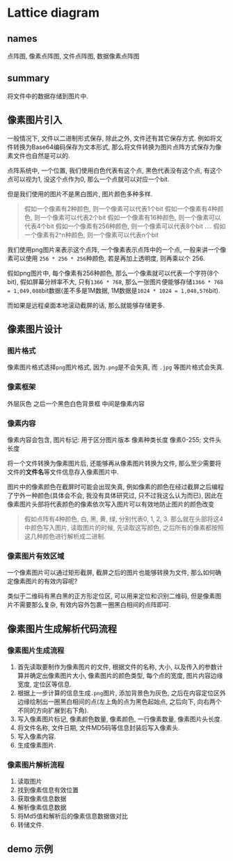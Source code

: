 # Lattice diagram

## names

点阵图, 像素点阵图, 文件点阵图, 数据像素点阵图

## summary

将文件中的数据存储到图片中.

## 像素图片引入

一般情况下, 文件以二进制形式保存, 除此之外, 文件还有其它保存方式. 例如将文件转换为Base64编码保存为文本形式, 那么将文件转换为图片点阵方式保存为像素文件也自然是可以的.

点阵系统中, 一个位置, 我们使用白色代表有这个点, 黑色代表没有这个点, 有这个点可以视为1, 没这个点作为0, 那么一个点就可以对应一个bit.

但是我们使用的图片不是黑白图片, 图片颜色多种多样.

> 假如一个像素有2种颜色, 则一个像素可以代表1个bit
> 假如一个像素有4种颜色, 则一个像素可以代表2个bit
> 假如一个像素有16种颜色, 则一个像素可以代表4个bit
> 假如一个像素有256种颜色, 则一个像素可以代表8个bit
> ....
> 假如一个像素有2^n种颜色, 则一个像素可以代表n个bit

我们使用png图片来表示这个点阵, 一个像素表示点阵中的一个点, 一般来讲一个像素可以使用 `256 * 256 * 256`种颜色, 若是再加上透明度, 则再乘以个 256.

假如png图片中, 每个像素有256种颜色, 那么一个像素就可以代表一个字符(8个bit), 假如屏幕分辨率不大, 只有`1366 * 768`, 那么一张图片便能够存储`1366 * 768 = 1,049,088`bit数据(差不多是1M数据, 1M数据是`1024 * 1024 = 1,048,576`bit).

而如果是远程桌面本地滚动截屏的话, 那么就能够存储更多.

## 像素图片设计

### 图片格式

像素图片格式选择`png`图片格式, 因为`.png`是不会失真, 而 `.jpg` 等图片格式会失真.

### 像素框架

外层灰色
之后一个黑色白色背景框
中间是像素内容

### 像素内容

像素内容会包含, 
图片标记: 用于区分图片版本
像素种类长度
像素0-255;
文件头长度


将一个文件转换为像素图片后, 还能够再从像素图片转换为文件, 那么至少需要将文件的**文件名**等文件信息存入像素图片中.

图片中的像素颜色在截屏时可能会出现失真, 例如像素的颜色在经过截屏之后编程了宁外一种颜色(具体会不会, 我没有具体研究过, 只不过我这么认为而已), 因此在像素图片头部将代表颜色的像素依次写入图片可以有效地防止图片的颜色改变

> 假如点阵有4种颜色, 白, 黑, 黄, 绿, 分别代表0, 1, 2, 3. 那么就在头部将这4中颜色写入图片, 读取图片的时候, 先读取这写颜色, 之后所有的像素都按照这几种颜色进行解析成二进制.

### 像素图片有效区域

一个像素图片可以通过矩形截屏, 截屏之后的图片也能够转换为文件, 那么如何确定像素图片的有效内容呢?

类似于二维码有黑白黑的正方形定位区, 可以用来定位和识别二维码, 但是像素图片不需要那么复杂, 有效内容外包裹一圈黑白相间的点阵即可.

## 像素图片生成解析代码流程

### 像素图片生成流程

1. 首先读取要制作为像素图片的文件, 根据文件的名称, 大小, 以及传入的参数计算并确定出像素图片大小, 像素图片的颜色类型, 每个点的宽度, 图片内容边缘宽度, 定位区等信息.
2. 根据上一步计算的信息生成`.png`图片, 添加背景色为灰色, 之后在内容定位区外边缘绘制出一圈黑白相间的点(左上角的点为黑色起始点, 之后向下, 向右两个不同的方向扩展到右下角).
3. 写入像素图片标记, 像素颜色数量, 像素颜色, 一行像素数量, 像素图片头长度.
4. 将文件名称, 文件日期, 文件MD5码等信息封装后写入像素头.
5. 写入像素内容.
6. 生成像素图片.

### 像素图片解析流程

1. 读取图片
2. 找到像素信息有效位置
3. 获取像素信息数据
4. 解析像素信息数据
5. 将Md5值和解析后的像素信息数据做对比
6. 转储文件.

## demo 示例

